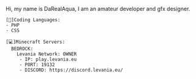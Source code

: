 Hi, my name is DaRealAqua, I am an amateur developer and gfx designer.
```
[💾]Coding Languages: 
- PHP
- CSS

[💻]Minecraft Servers:
  BEDROCK:
    Levania Network: OWNER
     - IP: play.levania.eu
     - PORT: 19132
     - DISCORD: https://discord.levania.eu/
```  
